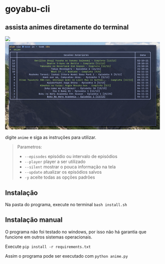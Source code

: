 # goyabu-cli

## assista animes diretamente do terminal

![](./record1.gif)
![](./record2.gif)

digite `anime` e siga as instruções para utilizar.

>Parametros:
>
> -  `--episodes` episódio ou intervalo de episódios
> -  `--player` player a ser utilizado
> -  `--silent` mostrar o pouca informação na tela
> -  `--update` atualizar os episódios salvos
> -  `-y` aceite todas as opções padrões

## Instalação

Na pasta do programa, execute no terminal `bash install.sh`

## Instalação manual

O programa não foi testado no windows, por isso não há garantia que funcione em outros sistemas operacionais.

Execute `pip install -r requirements.txt`

Assim o programa pode ser executado com `python anime.py` 
